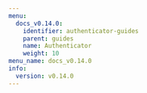 ```yaml
---
menu:
  docs_v0.14.0:
    identifier: authenticator-guides
    parent: guides
    name: Authenticator
    weight: 10
menu_name: docs_v0.14.0
info:
  version: v0.14.0
---
```


